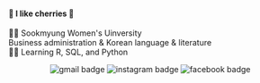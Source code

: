 #### :cherries: I like cherries :cherries:  

:woman_student: Sookmyung Women's Uinversity  
                Business administration & Korean language & literature  
:woman_technologist: Learning R, SQL, and Python  

<div align = center>

![gmail badge](https://img.shields.io/badge/gmail-d14836?style=flat-square&logo=gmail&logoColor=white&link=mailto:naeun1218@gmail.com) ![instagram badge](https://img.shields.io/badge/instagram-e4405f?style=flat-square&logo=instagram&logoColor=white&link=https://www.instagram.com/ne_cho1) ![facebook badge]("https://img.shields.io/badge/facebook-1877f2?style=flat-square&logo=facebook&logoColor=white&link=https://www.facebook.com/profile.php?id=100008234148863) 

</div>


<!--
**ne-choi/ne-choi** is a ✨ _special_ ✨ repository because its `README.md` (this file) appears on your GitHub profile.

Here are some ideas to get you started:

- 🔭 I’m currently working on ...
- 🌱 I’m currently learning ...
- 👯 I’m looking to collaborate on ...
- 🤔 I’m looking for help with ...
- 💬 Ask me about ...
- 📫 How to reach me: ...
- 😄 Pronouns: ...
- ⚡ Fun fact: ...
-->
